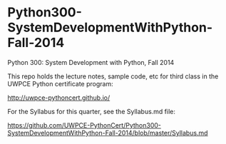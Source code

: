Python300-SystemDevelopmentWithPython-Fall-2014
===============================================

Python 300: System Development with Python, Fall 2014

This repo holds the lecture notes, sample code, etc for third class in the UWPCE Python certificate program:

http://uwpce-pythoncert.github.io/

For the Syllabus for this quarter, see the Syllabus.md file:

https://github.com/UWPCE-PythonCert/Python300-SystemDevelopmentWithPython-Fall-2014/blob/master/Syllabus.md
